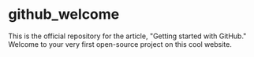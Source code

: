# github_welcome
This is the official repository for the article, "Getting started with GitHub." Welcome to your very first open-source project on this cool website. 
